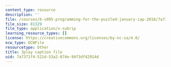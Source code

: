 ```yaml
---
content_type: resource
description: ''
file: /courses/6-s095-programming-for-the-puzzled-january-iap-2018/7a7371f4521d53a2874e94f3df42914d_auK3PSZoidc.vtt
file_size: 81329
file_type: application/x-subrip
learning_resource_types: []
license: https://creativecommons.org/licenses/by-nc-sa/4.0/
ocw_type: OCWFile
resourcetype: Other
title: 3play caption file
uid: 7a7371f4-521d-53a2-874e-94f3df42914d
---
```

